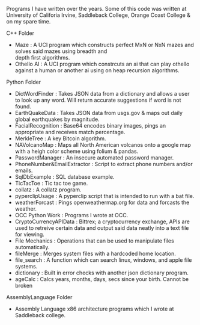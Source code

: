 Programs I have written over the years. Some of this code was written at University of Califoria Irvine, Saddleback College, Orange Coast College & on my spare time.

C++ Folder
  - Maze       : A UCI program which constructs perfect MxN or NxN mazes and solves said mazes using breadth and        
                 depth first algorithms.
  - Othello AI : A UCI program which constrcuts an ai that can play othello against a human or another ai using on
                 heap recursion algorithms. 
  
Python Folder
  - DictWordFinder    : Takes JSON data from a dictionary and allows a user to look up any word. Will return accurate
                        suggestions if word is not found.
  - EarthQuakeData    : Takes JSON data from usgs.gov & maps out daily global earthquakes by magnitude.
  - FacialRecognition : Base64 encodes binary images, pings an appropriate and receives match percentage.
  - MerkleTree        : A key Bitcoin algorithm.
  - NAVolcanoMap      : Maps all North American volcanos onto a google map with a heigh color scheme using folium &
                        pandas.
  - PasswordManager   : An insecure automated password manager.
  - PhoneNumber&EmailExtractor : Script to extract phone numbers and/or emails.
  - SqlDbExample      : SQL database example.
  - TicTacToe         : Tic tac toe game.
  - collatz           : A collatz program.
  - pyperclipUsage    : A pyperclip script that is intended to run with a bat file.
  - weatherForcast    : Pings openweathermap.org for data and forcasts the weather.
  - OCC Python Work     : Programs I wrote at OCC.
  - CryptoCurrencyAPIData : Bittrex; a cryptocurrency exchange, APIs are used to retreive certain data and output
                            said data neatly into a text file for viewing.
  - File Mechanics    : Operations that can be used to manipulate files automatically. 
  - fileMerge         : Merges system files with a hardcoded home location.
  - file_search       : A function which can search linux, windows, and apple file systems. 
  - dictionary        : Built in error checks with another json dictionary program.
  - ageCalc           : Calcs years, months, days, secs since your birth. Cannot be broken
  
  AssemblyLanguage Folder
  - Assembly Language x86 architecture programs which I wrote at Saddleback college.
